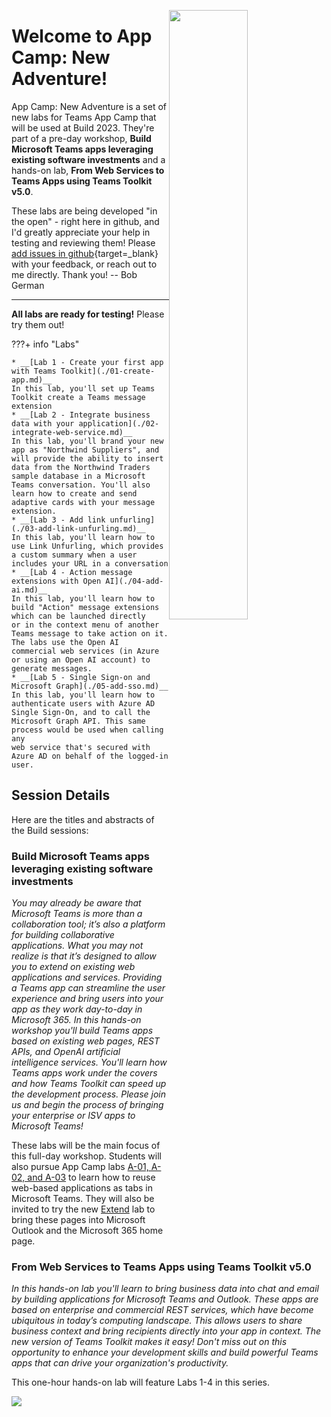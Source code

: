 <img src="/app-camp/assets/microsoftteams_appcamp-webheader.png"
     style="width: 50%; float: right;" />

# Welcome to App Camp: New Adventure!

App Camp: New Adventure is a set of new labs for Teams App Camp that will be used at Build 2023. They're part of a pre-day workshop, **Build Microsoft Teams apps leveraging existing software investments** and a hands-on lab, **From Web Services to Teams Apps using Teams Toolkit v5.0**.

These labs are being developed "in the open" - right here in github, and I'd greatly appreciate your help in testing and reviewing them! Please [add issues in github](https://github.com/microsoft/app-camp/issues/new?labels=new%20labs){target=_blank} with your feedback, or reach out to me directly. Thank you! -- Bob German

<hr />

**All labs are ready for testing!** Please try them out!

???+ info "Labs"

    * __[Lab 1 - Create your first app with Teams Toolkit](./01-create-app.md)__
    In this lab, you'll set up Teams Toolkit create a Teams message extension
    * __[Lab 2 - Integrate business data with your application](./02-integrate-web-service.md)__
    In this lab, you'll brand your new app as "Northwind Suppliers", and will provide the ability to insert data from the Northwind Traders sample database in a Microsoft Teams conversation. You'll also learn how to create and send adaptive cards with your message extension.
    * __[Lab 3 - Add link unfurling](./03-add-link-unfurling.md)__
    In this lab, you'll learn how to use Link Unfurling, which provides a custom summary when a user includes your URL in a conversation
    * __[Lab 4 - Action message extensions with Open AI](./04-add-ai.md)__
    In this lab, you'll learn how to build "Action" message extensions which can be launched directly
    or in the context menu of another Teams message to take action on it. The labs use the Open AI
    commercial web services (in Azure or using an Open AI account) to generate messages.
    * __[Lab 5 - Single Sign-on and Microsoft Graph](./05-add-sso.md)__
    In this lab, you'll learn how to authenticate users with Azure AD Single Sign-On, and to call the
    Microsoft Graph API. This same process would be used when calling any
    web service that's secured with Azure AD on behalf of the logged-in user.

## Session Details

Here are the titles and abstracts of the Build sessions:

### Build Microsoft Teams apps leveraging existing software investments

_You may already be aware that Microsoft Teams is more than a collaboration tool; it’s also a platform for building collaborative applications. What you may not realize is that it’s designed to allow you to extend on existing web applications and services. Providing a Teams app can streamline the user experience and bring users into your app as they work day-to-day in Microsoft 365. In this hands-on workshop you'll build Teams apps based on existing web pages, REST APIs, and OpenAI artificial intelligence services. You'll learn how Teams apps work under the covers and how Teams Toolkit can speed up the development process. Please join us and begin the process of bringing your enterprise or ISV apps to Microsoft Teams!_

These labs will be the main focus of this full-day workshop. Students will also pursue App Camp labs [A-01, A-02, and A-03](/app-camp/#path-a-start-with-azure-ad) to learn how to reuse web-based applications as tabs in Microsoft Teams. They will also be invited to try the new [Extend](/app-camp/aad/ExtendTeamsApp/) lab to bring these pages into Microsoft Outlook and the Microsoft 365 home page.

### From Web Services to Teams Apps using Teams Toolkit v5.0

_In this hands-on lab you'll learn to bring business data into chat and email by building applications for Microsoft Teams and Outlook. These apps are based on enterprise and commercial REST services, which have become ubiquitous in today’s computing landscape. This allows users to share business context and bring recipients directly into your app in context. The new version of Teams Toolkit makes it easy! Don't miss out on this opportunity to enhance your development skills and build powerful Teams apps that can drive your organization's productivity._

This one-hour hands-on lab will feature Labs 1-4 in this series.

<img src="https://pnptelemetry.azurewebsites.net/app-camp/new-adventure/Lab00" />
